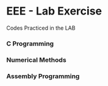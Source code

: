 # EEE - Lab Exercise
Codes Practiced in the LAB

### C Programming

### Numerical Methods

### Assembly Programming
